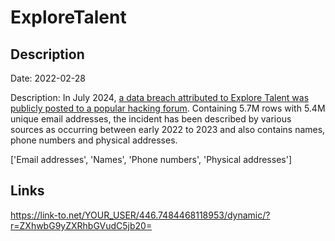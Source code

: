 # ExploreTalent

## Description

Date: 2022-02-28

Description:
In July 2024, <a href="https://x.com/H4ckManac/status/1813528139881988225" target="_blank" rel="noopener">a data breach attributed to Explore Talent was publicly posted to a popular hacking forum</a>. Containing 5.7M rows with 5.4M unique email addresses, the incident has been described by various sources as occurring between early 2022 to 2023 and also contains names, phone numbers and physical addresses.


['Email addresses', 'Names', 'Phone numbers', 'Physical addresses']

## Links

https://link-to.net/YOUR_USER/446.7484468118953/dynamic/?r=ZXhwbG9yZXRhbGVudC5jb20=